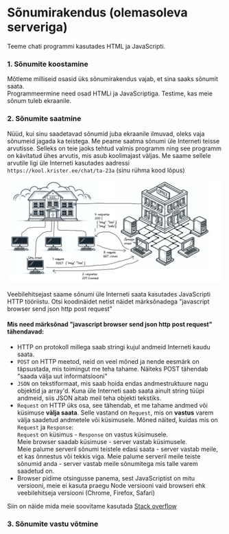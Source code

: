 # Sõnumirakendus (olemasoleva serveriga)

Teeme chati programmi kasutades HTML ja JavaScripti.

### 1. Sõnumite koostamine
Mõtleme milliseid osasid üks sõnumirakendus vajab, et sina saaks sõnumit saata.  
Programmeermine need osad HTMLi ja JavaScriptiga. Testime, kas meie sõnum tuleb ekraanile.
### 2. Sõnumite saatmine
Nüüd, kui sinu saadetavad sõnumid juba ekraanile ilmuvad, oleks vaja sõnumeid jagada ka teistega. Me peame saatma sõnumi üle Interneti teisse arvutisse.
Selleks on teie jaoks tehtud valmis programm ning see programm on kävitatud ühes arvutis, mis asub koolimajast väljas.
Me saame sellele arvutile ligi üle Interneti kasutades aadressi `https://kool.krister.ee/chat/ta-23a` (sinu rühma kood lõpus)

![pilt võrgu ühendustest](chat_app_existing_server_toplogy.png)

Veebilehitsejast saame sõnumi üle Interneti saata kasutades JavaScripti HTTP tööriistu. Otsi koodinäidet netist näidet märksõnadega "javascript browser send json http post request"

#### Mis need märksõnad "javascript browser send json http post request" tähendavad:
- HTTP on protokoll millega saab stringi kujul andmeid Interneti kaudu saata.
- `POST` on HTTP meetod, neid on veel mõned ja nende eesmärk on täpsustada, mis toimingut me teha tahame. Näiteks POST tähendab "saada välja uut informatsiooni"
- `JSON` on tekstiformaat, mis saab hoida endas andmestruktuure nagu objektid ja array'd. Kuna üle Interneti saab saata ainult string tüüpi andmeid, siis JSON aitab meil teha objekti tekstiks.
- `Request` on HTTP üks osa, see tähendab, et me tahame andmed või küsimuse **välja saata**. Selle vastand on `Request`, mis on **vastus** varem välja saadetud andmetele või küsimusele.
  Mõned näited, kuidas mis on `Request` ja `Response`:  
  `Request` on küsimus - `Response` on vastus küsimusele.  
  Meie browser saadab küsimuse - server vastab küsimusele.  
  Meie palume serveril sõnumi teistele edasi saata - server vastab meile, et kas õnnestus või tekkis viga.
  Meie palume serveril meile teiste sõnumid anda - server vastab meile sõnumitega mis talle varem saadetud on.
- Browser pidime otsingusse panema, sest JavaScriptist on mitu versiooni, meie ei kasuta praegu Node versiooni vaid browseri ehk veebilehitseja versiooni (Chrome, Firefox, Safari)

Siin on näide mida meie soovitame kasutada [Stack overflow]()

### 3. Sõnumite vastu võtmine
